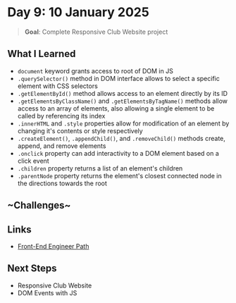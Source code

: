 # Day 9: 10 January 2025

> **Goal**: Complete Responsive Club Website project

## What I Learned

- `document` keyword grants access to root of DOM in JS
- `.querySelector()` method in DOM interface allows to select a specific element with CSS selectors
- `.getElementById()` method allows access to an element directly by its ID
- `.getElementsByClassName()` and `.getElementsByTagName()` methods allow access to an array of elements, also allowing a single element to be called by referencing its index
- `.innerHTML` and `.style` properties allow for modification of an element by changing it's contents or style respectively
- `.createElement()`, `.appendChild()`, and `.removeChild()` methods create, append, and remove elements
- `.onclick` property can add interactivity to a DOM element based on a click event
- `.children` property returns a list of an element's children
- `.parentNode` property returns the element's closest connected node in the directions towards the root

## ~Challenges~

## Links

- [Front-End Engineer Path](https://www.codecademy.com/learn/paths/front-end-engineer-career-path)

## Next Steps

- Responsive Club Website
- DOM Events with JS